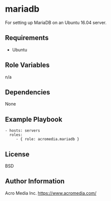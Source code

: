 mariadb
======

For setting up MariaDB on an Ubuntu 16.04 server.


Requirements
------------
* Ubuntu

Role Variables
--------------

n/a

Dependencies
------------

None

Example Playbook
----------------

    - hosts: servers
      roles:
         - { role: acromedia.mariadb }

License
-------

BSD

Author Information
------------------

Acro Media Inc.
https://www.acromedia.com/
